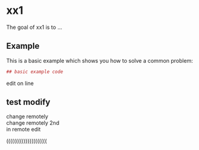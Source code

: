 # xx1

The goal of xx1 is to ...

## Example

This is a basic example which shows you how to solve a common problem:

``` r
## basic example code
```
edit on line

## test modify
change remotely  
change remotely 2nd  
in remote edit

(((((((((((((((((((((

